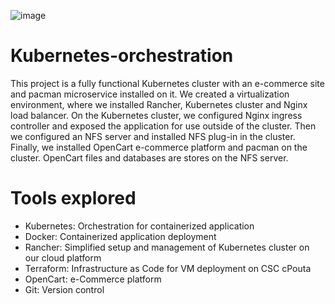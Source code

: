 ![image](https://github.com/joshadu/kubernetes-orchestration/assets/45633182/870356e7-9fda-4445-80c2-313b716833c8)


# Kubernetes-orchestration
This project is a fully functional Kubernetes cluster with an e-commerce site and pacman microservice installed on it. We created a virtualization environment, where we installed Rancher, Kubernetes cluster and Nginx load balancer. On the Kubernetes cluster, we configured Nginx ingress controller and exposed the application for use outside of the cluster. Then we configured an NFS server and installed NFS plug-in in the cluster. Finally, we installed OpenCart e-commerce platform and pacman on the cluster. OpenCart files and databases are stores on the NFS server.

# Tools explored
- Kubernetes: Orchestration for containerized application
- Docker: Containerized application deployment
- Rancher: Simplified setup and management of Kubernetes cluster on our cloud platform
- Terraform: Infrastructure as Code for VM deployment on CSC cPouta
- OpenCart: e-Commerce platform
- Git: Version control
